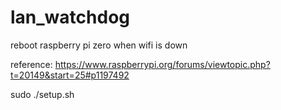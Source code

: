 # lan_watchdog
reboot raspberry pi zero when wifi is down

reference: https://www.raspberrypi.org/forums/viewtopic.php?t=20149&start=25#p1197492

sudo ./setup.sh
